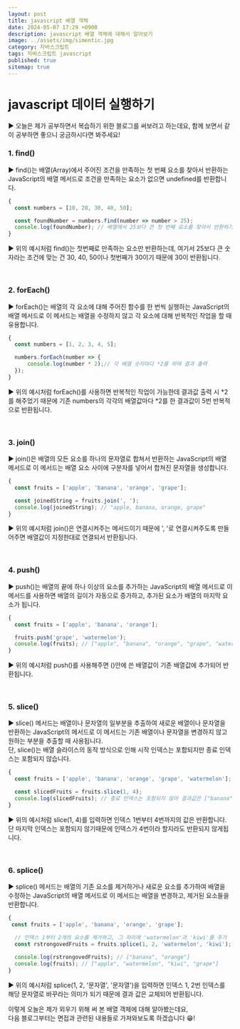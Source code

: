 ```yaml
---
layout: post
title: javascript 배열 객체
date: 2024-05-07 17:29 +0900
description: javascript 배열 객체에 대해서 알아보기
image: ../assets/img/simentic.jpg
category: 자바스크립트
tags: 자바스크립트 javascript
published: true
sitemap: true
---
```


# javascript 데이터 실행하기

▶ 오늘은 제가 공부하면서 복습하기 위한 블로그를 써보려고 하는데요,
함께 보면서 같이 공부하면 좋으니 궁금하시다면 봐주세요!
<br>

###  1. find()

▶ find()는 배열(Array)에서 주어진 조건을 만족하는 첫 번째 요소를 찾아서 반환하는 JavaScript의 배열 메서드로 조건을 만족하는 요소가 없으면 undefined를 반환합니다.
<br>

````javascript
{
  const numbers = [10, 20, 30, 40, 50];

  const foundNumber = numbers.find(number => number > 25);
  console.log(foundNumber); // 배열에서 25보다 큰 첫 번째 요소를 찾아서 반환하기 때문에 30이 나옴
}
````

▶ 위의 예시처럼 find()는 첫번째로 만족하는 요소만 반환하는데, 여기서 25보다 큰 숫자라는 조건에 맞는 건 30, 40, 50이나 첫번째가 30이기 때문에 30이 반환됩니다.

<br>

###  2. forEach()

▶ forEach()는 배열의 각 요소에 대해 주어진 함수를 한 번씩 실행하는 JavaScript의 배열 메서드로
이 메서드는 배열을 수정하지 않고 각 요소에 대해 반복적인 작업을 할 때 유용합니다.
<br>

````javascript
{
  const numbers = [1, 2, 3, 4, 5];

  numbers.forEach(number => {
      console.log(number * 2);// 각 배열 숫자마다 *2를 하여 결과 출력
  });
}
````

▶ 위의 예시처럼 forEach()를 사용하면 반복적인 작업이 가능한데 결과값 출력 시 *2를 해주었기 때문에 기존 numbers의 각각의 배열값마다 *2를 한 결과값이 5번 반복적으로 반환됩니다.

<br>

###  3. join()

▶ join()은 배열의 모든 요소를 하나의 문자열로 합쳐서 반환하는 JavaScript의 배열 메서드로 이 메서드는 배열 요소 사이에 구분자를 넣어서 합쳐진 문자열을 생성합니다.
<br>

````javascript
{
  const fruits = ['apple', 'banana', 'orange', 'grape'];

  const joinedString = fruits.join(', ');
  console.log(joinedString); // "apple, banana, orange, grape"
}
````

▶ 위의 예시처럼 join()은 연결시켜주는 메서드이기 때문에 ', '로 연결시켜주도록 만들어주면 배열값이 지정한대로 연결되서 반환됩니다.

<br>

###  4. push()

▶ push()는 배열의 끝에 하나 이상의 요소를 추가하는 JavaScript의 배열 메서드로 이 메서드를 사용하면 배열의 길이가 자동으로 증가하고, 추가된 요소가 배열의 마지막 요소가 됩니다.
<br>

````javascript
{
  const fruits = ['apple', 'banana', 'orange'];

  fruits.push('grape', 'watermelon');
  console.log(fruits); // ["apple", "banana", "orange", "grape", "watermelon"]
}
````

▶ 위의 예시처럼 push()를 사용해주면 ()안에 쓴 배열값이 기존 배열값에 추가되어 반환됩니다.

<br>

###  5. slice()

▶ slice() 메서드는 배열이나 문자열의 일부분을 추출하여 새로운 배열이나 문자열을 반환하는 JavaScript의 메서드로 이 메서드는 기존 배열이나 문자열을 변경하지 않고 원하는 부분을 추출할 때 사용됩니다.<br>
단, slice()는 배열 슬라이스의 동작 방식으로 인해 시작 인덱스는 포함되지만 종료 인덱스는 포함되지 않습니다.
<br>

````javascript
{
  const fruits = ['apple', 'banana', 'orange', 'grape', 'watermelon'];

  const slicedFruits = fruits.slice(1, 4);
  console.log(slicedFruits); // 종료 인덱스는 포함되지 않아 결과값은 ["banana", "orange", "grape"]만 나옴
}
````

▶ 위의 예시처럼 slice(1, 4)를 입력하면 인덱스 1번부터 4번까지의 값은 반환합니다. 단 마지막 인덱스는 포함되지 않기때문에 인덱스가 4번이라 할지라도 반환되지 않게됩니다.

<br>

###  6. splice()

▶ splice() 메서드는 배열의 기존 요소를 제거하거나 새로운 요소를 추가하여 배열을 수정하는 JavaScript의 배열 메서드로 이 메서드는 배열을 변경하고, 제거된 요소들을 반환합니다.
<br>

````javascript
{
 const fruits = ['apple', 'banana', 'orange', 'grape'];

  // 인덱스 1부터 2개의 요소를 제거하고, 그 자리에 'watermelon'과 'kiwi'를 추가
  const rstrongovedFruits = fruits.splice(1, 2, 'watermelon', 'kiwi');
  
  console.log(rstrongovedFruits); // ["banana", "orange"]
  console.log(fruits); // ["apple", "watermelon", "kiwi", "grape"]
}
````

▶ 위의 예시처럼 splice(1, 2, '문자열', '문자열')을 입력하면 인덱스 1, 2번 인덱스를 해당 문자열로 바꾸라는 의미가 되기 때문에 결과 값은 교체되어 반환됩니다.

이렇게 오늘은 제가 외우기 위해 써 본 배열 객체에 대해 알아봤는데요,<br>
다음 블로그부터는 면접과 관련된 내용들로 가져와보도록 하겠습니다 😁!